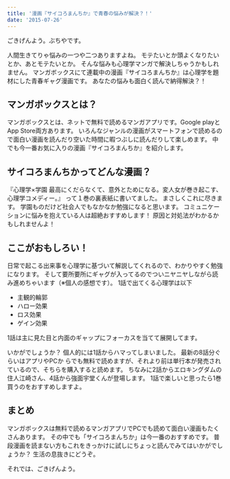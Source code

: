 ```yaml
---
title: '漫画『サイコろまんちか』で青春の悩みが解決？！'
date: '2015-07-26'
---
```


ごきげんよう。ぶちやです。

人間生きてりゃ悩みの一つや二つありますよね。
モテたいとか頭よくなりたいとか、あとモテたいとか。
そんな悩みも心理学マンガで解決しちゃうかもしれません。
マンガボックスにて連載中の漫画『サイコろまんちか』は心理学を題材にした青春ギャグ漫画です。
あなたの悩みも面白く読んで納得解決？！


## マンガボックスとは？

マンガボックスとは、ネットで無料で読めるマンガアプリです。Google playとApp Store両方あります。
いろんなジャンルの漫画がスマートフォンで読めるので面白い漫画を読んだり空いた時間に暇つぶしに読んだりして楽しめます。
中でも今一番お気に入りの漫画『サイコろまんちか』を紹介します。

## サイコろまんちかってどんな漫画？

『心理学×学園 最高にくだらなくて、意外とためになる。変人女が巻き起こす、心理学コメディー。』
って１巻の裏表紙に書いてました。
まさしくこれに尽きます。
学園ものだけど社会人でもなかなか勉強になると思います。
コミュニケーションに悩みを抱えている人は超絶おすすめします！
原因と対処法がわかるかもしれませんよ！

## ここがおもしろい！

日常で起こる出来事を心理学に基づいて解説してくれるので、わかりやすく勉強になります。
そして要所要所にギャグが入ってるのでついニヤニヤしながら読み進めちゃいます（※個人の感想です）。
1話で出てくる心理学は以下

* 主観的輪郭
* ハロー効果
* ロス効果
* ゲイン効果

1話は主に見た目と内面のギャップにフォーカスを当てて展開してます。

いかがでしょうか？
個人的には1話からハマってしまいました。
最新の8話分ぐらいはアプリやPCか らでも無料で読めますが、それより前は単行本が発売されているので、そちらを購入すると読めます。
ちなみに2話からエロキングダムの住人江崎さん、4話から強面宇堂くんが登場します。
1話で楽しいと思ったら1巻買うのをおすすめしますよ。

## まとめ

マンガボックスは無料で読めるマンガアプリでPCでも読めて面白い漫画もたくさんあります。
その中でも「サイコろまんちか」は今一番のおすすめです。
普段漫画を読まない方もこれをきっかけに試しにちょっと読んでみてはいかがでしょうか？
生活の息抜きにどうぞ。

それでは、ごきげんよう。